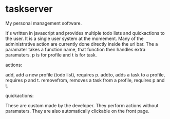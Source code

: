 taskserver
==========

My personal management software.


It's written in javascript and provides multiple todo lists and quickactions to the user.  It is a single user system
at the momement.  Many of the administrative action are currently done directly inside the url bar.  The a paramater takes
a function name, that function then handles extra paramaters.  p is for profile and t is for task.

actions:

add, add a new profile (todo list), requires p.
addto, adds a task to a profile, requires p and t.
removefrom, removes a task from a profile, requires p and t.

quickactions:

These are custom made by the developer.  They perform actions without paramaters.
They are also automatically clickable on the front page.

